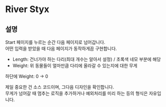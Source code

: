 # River Styx



## 설명

Start 페이지를 누르는 순간 다음 페이지로 넘어갑니다.  
어떤 입력을 받았을 때 다음 페이지가 동작하게끔 구현합니다.

- Length: 건너가야 하는 다리(최대 개수는 알아서 설정) / 초록색 네모 부분에 해당
- Weight: 위 동물들이 얼마만큼 다리에 올라갈 수 있는지에 대한 무게

하단에 Weight: 0 -> 0

제일 중요한 건 소스 코드이며, 그다음 디자인을 확인합니다.  
무게가 넘어갈 때 멈추는 로직을 추가하거나 예외처리를 미리 하는 등의 형식은 자유입니다.
